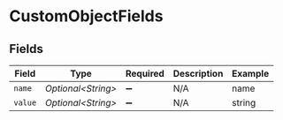 # CustomObjectFields


## Fields

| Field               | Type                | Required            | Description         | Example             |
| ------------------- | ------------------- | ------------------- | ------------------- | ------------------- |
| `name`              | *Optional\<String>* | :heavy_minus_sign:  | N/A                 | name                |
| `value`             | *Optional\<String>* | :heavy_minus_sign:  | N/A                 | string              |
